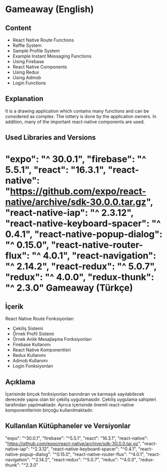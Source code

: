 

**Gameaway (English)**
=====================

**Content**
----------

- React Native Route Functions
- Raffle System
- Sample Profile System
- Example Instant Messaging Functions
- Using Firebase
- React Native Components
- Using Redux
- Using Admob
- Login Functions

 

**Explanation**
------------

It is a drawing application which contains many functions and can be considered as complex. The lottery is done by the application owners. In addition, many of the important react-native components are used.

**Used Libraries and Versions**
-----------------------
"expo": "^ 30.0.1",
    "firebase": "^ 5.5.1",
    "react": "16.3.1",
    "react-native": "https://github.com/expo/react-native/archive/sdk-30.0.0.tar.gz",
    "react-native-iap": "^ 2.3.12",
    "react-native-keyboard-spacer": "^ 0.4.1",
    "react-native-popup-dialog": "^ 0.15.0",
    "react-native-router-flux": "^ 4.0.1",
    "react-navigation": "^ 2.14.2",
    "react-redux": "^ 5.0.7",
    "redux": "^ 4.0.0",
    "redux-thunk": "^ 2.3.0"
**Gameaway (Türkçe)**
=====================

**İçerik**
----------

 React Native Route Fonksiyonları
- Çekiliş Sistemi
- Örnek Profil Sistemi
- Örnek Anlık Mesajlaşma Fonksiyonları
- Firebase Kullanımı
- React Native Komponentleri
- Redux Kullanımı
- Admob Kullanımı
- Login Fonksiyonları

 

**Açıklama**
------------

İçerisinde birçok fonksiyonları barındıran ve karmaşık sayılabilecek derecede yapısı olan bir çekiliş uygulamasıdır. Çekiliş uygulama sahipleri tarafından yapılmaktadır. Ayrıca içerisinde önemli react-native komponentlerinin birçoğu kullanılmaktadır.

**Kullanılan Kütüphaneler ve Versiyonlar**
-----------------------
"expo": "^30.0.1",
    "firebase": "^5.5.1",
    "react": "16.3.1",
    "react-native": "https://github.com/expo/react-native/archive/sdk-30.0.0.tar.gz",
    "react-native-iap": "^2.3.12",
    "react-native-keyboard-spacer": "^0.4.1",
    "react-native-popup-dialog": "^0.15.0",
    "react-native-router-flux": "^4.0.1",
    "react-navigation": "^2.14.2",
    "react-redux": "^5.0.7",
    "redux": "^4.0.0",
    "redux-thunk": "^2.3.0"
